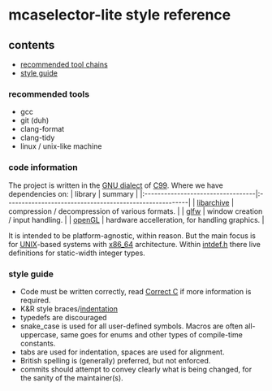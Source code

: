 # mcaselector-lite style reference
## contents
- [recommended tool chains](#recommended-tool-chains)
- [style guide](#style-guide)

### recommended tools
- gcc
- git (duh)
- clang-format
- clang-tidy
- linux / unix-like machine

### code information
The project is written in the [GNU dialect](https://gcc.gnu.org/onlinedocs/gcc/C-Dialect-Options.html) of [C99](https://www.en.cppreference.com/w/c/99.html).
Where we have dependencies on:
| library                           | summary                                                 |
|:----------------------------------|:--------------------------------------------------------|
| [libarchive](libarchive.org)      | compression / decompression of various formats.         |
| [glfw](https://www.glfw.org/)     | window creation / input handling.                       |
| [openGL](https://www.opengl.org/) | hardware accelleration, for handling graphics.          |

It is intended to be platform-agnostic, within reason. But the main focus is for [UNIX](https://unix.org/)-based systems with [x86_64](https://en.wikipedia.org/wiki/X86-64) architecture.
Within [intdef.h](/src/util/intdef.h) there live definitions for static-width integer types.

### style guide
- Code must be written correctly, read [Correct C](./correct-c.md) if more information is required.
- K&R style braces/[indentation](https://en.wikipedia.org/wiki/Indentation_style)
- typedefs are discouraged
- snake_case is used for all user-defined symbols. Macros are often all-uppercase, same goes for enums and other types of compile-time constants.
- tabs are used for indentation, spaces are used for alignment.
- British spelling is (generally) preferred, but not enforced.
- commits should attempt to convey clearly what is being changed, for the sanity of the maintainer(s).
